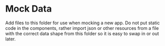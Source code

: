 # Mock Data

Add files to this folder for use when mocking a new app. Do not put static code in the components, rather import json or other resources from a file with the correct data shape from this folder so it is easy to swap in or out later.